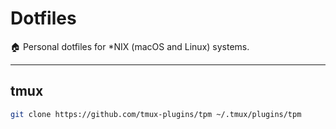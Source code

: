 # Dotfiles 
🏠 Personal dotfiles for \*NIX (macOS and Linux) systems.


---
## tmux
```bash
git clone https://github.com/tmux-plugins/tpm ~/.tmux/plugins/tpm
```

